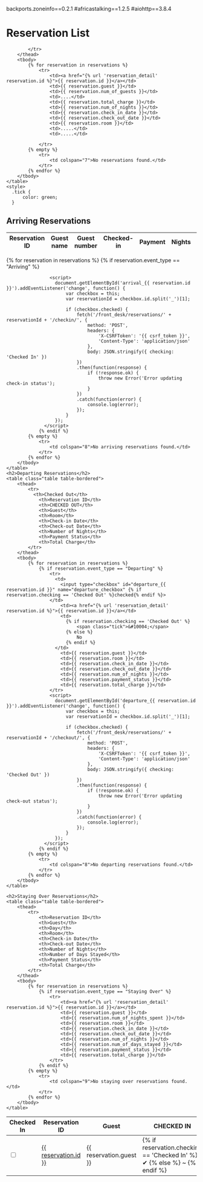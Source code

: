 backports.zoneinfo==0.2.1
#africastalking==1.2.5
#aiohttp==3.8.4
    <h1>Reservation List</h1>
    <table class="table table-bordered">
        <thead>
            <tr>
                <th>Reservation ID</th>
                <th>Guest name</th>
                <th>Guest number</th>
                <th>Checked-in</th>
                <th>Payment</th>
                <th>Nights</th>
                <th>ARRIVES</th>
                <th>DEPARTS</th>
                <th>Room</th>
                <th>GROUP</th>
                <th>Room Status</th>
                
            </tr>
        </thead>
        <tbody>
            {% for reservation in reservations %}
                <tr>
                    <td><a href="{% url 'reservation_detail' reservation.id %}">{{ reservation.id }}</a></td>
                    <td>{{ reservation.guest }}</td>
                    <td>{{ reservation.num_of_guests }}</td>
                    <td>....</td>
                    <td>{{ reservation.total_charge }}</td>
                    <td>{{ reservation.num_of_nights }}</td>
                    <td>{{ reservation.check_in_date }}</td>
                    <td>{{ reservation.check_out_date }}</td>
                    <td>{{ reservation.room }}</td>
                    <td>.....</td>
                    <td>.....</td>
                    
                </tr>
            {% empty %}
                <tr>
                    <td colspan="7">No reservations found.</td>
                </tr>
            {% endfor %}
        </tbody>
    </table> 
    <style>
      .tick {
          color: green;
      }
  </style>
    <h2>Arriving Reservations</h2>
    <table class="table table-bordered">
        <thead>
            <tr>
              <th>Checked In</th>
                <th>Reservation ID</th>
                <th>Guest</th>
                <th>CHECKED IN</th>
                <th>Room</th>
                <th>Check-in Date</th>
                <th>Check-out Date</th>
                <th>Number of Nights</th>
                <th>Payment Status</th>
                <th>Total Charge</th>
            </tr>
        </thead>
        <tbody>
            {% for reservation in reservations %}
                {% if reservation.event_type == "Arriving" %}
                    <tr>
                      <td>
                        <input type="checkbox" id="arrival_{{ reservation.id }}" name="arrival_checkbox" {% if reservation.checking == 'Checked In' %}checked{% endif %}>
                    </td>
                        <td><a href="{% url 'reservation_detail' reservation.id %}">{{ reservation.id }}</a></td>
                        <td>{{ reservation.guest }}</td>
                        <td>
                          {% if reservation.checking == 'Checked In' %}
                              <span class="tick">&#10004;</span>
                          {% else %}
                              ~
                          {% endif %}
                      </td>
                        <td>{{ reservation.room }}</td>
                        <td>{{ reservation.check_in_date }}</td>
                        <td>{{ reservation.check_out_date }}</td>
                        <td>{{ reservation.num_of_nights }}</td>
                        <td>{{ reservation.payment_status }}</td>
                        <td>{{ reservation.total_charge }}</td>
                    </tr>

                    <script>
                      document.getElementById('arrival_{{ reservation.id }}').addEventListener('change', function() {
                          var checkbox = this;
                          var reservationId = checkbox.id.split('_')[1];

                          if (checkbox.checked) {
                              fetch('/front_desk/reservations/' + reservationId + '/checkin/', {
                                  method: 'POST',
                                  headers: {
                                      'X-CSRFToken': '{{ csrf_token }}',
                                      'Content-Type': 'application/json'
                                  },
                                  body: JSON.stringify({ checking: 'Checked In' })
                              })
                              .then(function(response) {
                                  if (!response.ok) {
                                      throw new Error('Error updating check-in status');
                                  }
                              })
                              .catch(function(error) {
                                  console.log(error);
                              });
                          }
                      });
                  </script>
                {% endif %}
            {% empty %}
                <tr>
                    <td colspan="8">No arriving reservations found.</td>
                </tr>
            {% endfor %}
        </tbody>
    </table>
    <h2>Departing Reservations</h2>
    <table class="table table-bordered">
        <thead>
            <tr>
              <th>Checked Out</th>
                <th>Reservation ID</th>
                <th>CHECKED OUT</th>
                <th>Guest</th>
                <th>Room</th>
                <th>Check-in Date</th>
                <th>Check-out Date</th>
                <th>Number of Nights</th>
                <th>Payment Status</th>
                <th>Total Charge</th>
            </tr>
        </thead>
        <tbody>
            {% for reservation in reservations %}
                {% if reservation.event_type == "Departing" %}
                    <tr>
                      <td>
                        <input type="checkbox" id="departure_{{ reservation.id }}" name="departure_checkbox" {% if reservation.checking == 'Checked Out' %}checked{% endif %}>
                    </td>
                        <td><a href="{% url 'reservation_detail' reservation.id %}">{{ reservation.id }}</a></td>
                        <td>
                          {% if reservation.checking == 'Checked Out' %}
                              <span class="tick">&#10004;</span>
                          {% else %}
                              No
                          {% endif %}
                      </td>
                        <td>{{ reservation.guest }}</td>
                        <td>{{ reservation.room }}</td>
                        <td>{{ reservation.check_in_date }}</td>
                        <td>{{ reservation.check_out_date }}</td>
                        <td>{{ reservation.num_of_nights }}</td>
                        <td>{{ reservation.payment_status }}</td>
                        <td>{{ reservation.total_charge }}</td>
                    </tr>
                    <script>
                      document.getElementById('departure_{{ reservation.id }}').addEventListener('change', function() {
                          var checkbox = this;
                          var reservationId = checkbox.id.split('_')[1];

                          if (checkbox.checked) {
                              fetch('/front_desk/reservations/' + reservationId + '/checkout/', {
                                  method: 'POST',
                                  headers: {
                                      'X-CSRFToken': '{{ csrf_token }}',
                                      'Content-Type': 'application/json'
                                  },
                                  body: JSON.stringify({ checking: 'Checked Out' })
                              })
                              .then(function(response) {
                                  if (!response.ok) {
                                      throw new Error('Error updating check-out status');
                                  }
                              })
                              .catch(function(error) {
                                  console.log(error);
                              });
                          }
                      });
                  </script>
                {% endif %}
            {% empty %}
                <tr>
                    <td colspan="8">No departing reservations found.</td>
                </tr>
            {% endfor %}
        </tbody>
    </table>

    <h2>Staying Over Reservations</h2>
    <table class="table table-bordered">
        <thead>
            <tr>
                <th>Reservation ID</th>
                <th>Guest</th>
                <th>Day</th>
                <th>Room</th>
                <th>Check-in Date</th>
                <th>Check-out Date</th>
                <th>Number of Nights</th>
                <th>Number of Days Stayed</th>
                <th>Payment Status</th>
                <th>Total Charge</th>
            </tr>
        </thead>
        <tbody>
            {% for reservation in reservations %}
                {% if reservation.event_type == "Staying Over" %}
                    <tr>
                        <td><a href="{% url 'reservation_detail' reservation.id %}">{{ reservation.id }}</a></td>
                        <td>{{ reservation.guest }}</td>
                        <td>{{ reservation.num_of_nights_spent }}</td>
                        <td>{{ reservation.room }}</td>
                        <td>{{ reservation.check_in_date }}</td>
                        <td>{{ reservation.check_out_date }}</td>
                        <td>{{ reservation.num_of_nights }}</td>
                        <td>{{ reservation.num_of_days_stayed }}</td>
                        <td>{{ reservation.payment_status }}</td>
                        <td>{{ reservation.total_charge }}</td>
                    </tr>
                {% endif %}
            {% empty %}
                <tr>
                    <td colspan="9">No staying over reservations found.</td>
                </tr>
            {% endfor %}
        </tbody>
    </table>
